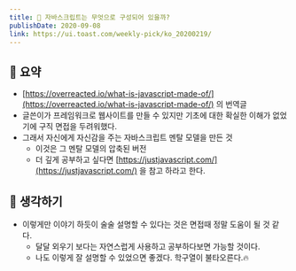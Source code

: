 ```yaml
---
title: 🏉 자바스크립트는 무엇으로 구성되어 있을까?
publishDate: 2020-09-08
link: https://ui.toast.com/weekly-pick/ko_20200219/
---
```

## 📝 요약 
- [https://overreacted.io/what-is-javascript-made-of/](https://overreacted.io/what-is-javascript-made-of/) 의 번역글  
- 글쓴이가 프레임워크로 웹사이트를 만들 수 있지만 기초에 대한 확실한 이해가 없었기에 구직 면접을 두려워했다.  
- 그래서 자신에게 자신감을 주는 자바스크립트 멘탈 모델을 만든 것  
    - 이것은 그 멘탈 모델의 압축된 버전 
    - 더 깊게 공부하고 싶다면 [https://justjavascript.com/](https://justjavascript.com/) 을 참고 하라고 한다.  
## 🤔 생각하기 
- 이렇게만 이야기 하듯이 술술 설명할 수 있다는 것은 면접때 정말 도움이 될 것 같다.  
  - 달달 외우기 보다는 자연스럽게 사용하고 공부하다보면 가능할 것이다.  
  - 나도 이렇게 잘 설명할 수 있었으면 좋겠다. 학구열이 불타오른다.🔥